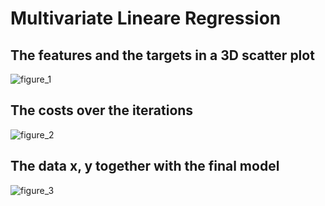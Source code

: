 # Multivariate Lineare Regression

## The features and the targets in a 3D scatter plot

![figure_1](https://github.com/gxstxxv/Multivariate-Lineare-Regression/blob/main/plots/Figure_1.png)

## The costs over the iterations

![figure_2](https://github.com/gxstxxv/Multivariate-Lineare-Regression/blob/main/plots/Figure_2.png)

## The data x, y together with the final model

![figure_3](https://github.com/gxstxxv/Multivariate-Lineare-Regression/blob/main/plots/Figure_3.png)
